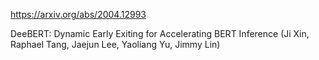 https://arxiv.org/abs/2004.12993

DeeBERT: Dynamic Early Exiting for Accelerating BERT Inference (Ji Xin, Raphael Tang, Jaejun Lee, Yaoliang Yu, Jimmy Lin)

